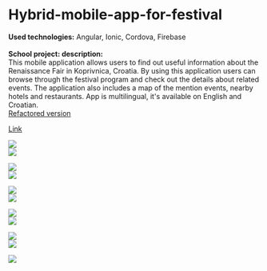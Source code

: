 # Hybrid-mobile-app-for-festival
<b>Used technologies:</b> Angular, Ionic, Cordova, Firebase <br><br>
<b>School project: description:</b><br>
This mobile application allows users to find out useful information about the Renaissance Fair in Koprivnica, Croatia. By using this application users can browse through the festival program and check out the details about related events. The application also includes a map of the mention events, nearby hotels and restaurants. App is multilingual, it's available on English and Croatian.<br>
<a href="https://github.com/mkovacek/Hybrid-mobile-app-for-festival---optimised">Refactored version</a>

<a href="https://play.google.com/store/apps/details?id=com.ionicframework.renfest231185">Link</a>

<div>
  <img src="http://res.cloudinary.com/dffww0cvc/image/upload/v1428159463/1_ztnkjf.jpg"><br>
  <img src="http://res.cloudinary.com/dffww0cvc/image/upload/v1428159450/2_sybfdu.jpg"><br>
  
  <img src="http://res.cloudinary.com/dffww0cvc/image/upload/v1428159420/3_hrjxtd.jpg"><br>
  <img src="http://res.cloudinary.com/dffww0cvc/image/upload/v1428159529/4_snjieu.jpg"><br>
  
  <img src="http://res.cloudinary.com/dffww0cvc/image/upload/v1428159422/5_yynbur.jpg"><br>
  <img src="http://res.cloudinary.com/dffww0cvc/image/upload/v1428159419/6_zrrs1i.jpg"><br>
  
  <img src="http://res.cloudinary.com/dffww0cvc/image/upload/v1428159440/7_xiuap9.jpg"><br>
  <img src="http://res.cloudinary.com/dffww0cvc/image/upload/v1428159444/8_foovxd.jpg"><br>
  
  <img src="http://res.cloudinary.com/dffww0cvc/image/upload/v1428159438/9_phojgi.jpg"><br>
  <img src="http://res.cloudinary.com/dffww0cvc/image/upload/v1428159449/10_kr5jmm.jpg"><br>
  
  <img src="http://res.cloudinary.com/dffww0cvc/image/upload/v1428159456/11_rvvros.jpg">
</div>
